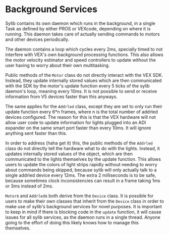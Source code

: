 # Background Services

Sylib contains its own daemon which runs in the background, in a single Task
as defined by either PROS or VEXcode, depending on where it is running. 
This daemon takes care of actually sending commands to motors and other devices periodically.

The daemon contains a loop which cycles every 2ms, specially timed to not interfere with VEX's
own background processing functions. This also allows the motor velocity estimator and speed controllers
to update without the user having to worry about their own multitasking. 

Public methods of the `Motor` class do not directly interact with the VEX SDK. Instead, they
update internally stored values which are then communicated with the SDK by the motor's update function
every 5 ticks of the sylib daemon's loop, meaning every 10ms. It is not possible to send or receive information
from V5 devices faster than this anyways.

The same applies for the `Addrled` class, except they are set to only run their update function every 6*n frames,
where n is the total number of addrled devices configured. The reason for this is that the VEX hardware will not
allow user code to update information for lights plugged into an ADI expander on the same smart port faster than
every 10ms. It will ignore anything sent faster than this. 

In order to address (haha get it) this, the public methods of the `Addrled` class do not directly
tell the hardware what to do with the lights. Instead, it updates internally stored values of the object,
which are then communicated to the lights themselves by the update function. This allows users to update the colors
of light strips rapidly without needing to worry about commands being skipped, because sylib will only actually
talk to a single addrled device every 12ms. The extra 2 milliseconds is to be safe, because sometimes clock inconsistencies
can result in a frame taking 1ms or 3ms instead of 2ms. 

`Motor`s and `Addrled`s both derive from the `Device` class. It is possible for users to make their own
classes that inherit from the `Device` class in order to make use of sylib's background services for novel
purposes. It is important to keep in mind if there is blocking code in the `update` function, it will cause issues
for all sylib services, as the daemon runs in a single thread. Anyone going to the effort of doing this likely knows
how to manage this themselves.


